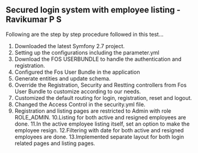 Secured login system with employee listing -Ravikumar P S 
---------------------------------------------------------

Following are the step by step procedure followed in this test...

1. Downloaded the latest Symfony 2.7 project.
2. Setting up the configurations including the parameter.yml
3. Download the FOS USERBUNDLE to handle the authentication and registration.
4. Configured the Fos User Bundle in the application
5. Generate entities and update schema.
6. Override the Registration, Security and Restting controllers from Fos User Bundle to customize according to our needs.
7. Customized the default routing for login, registration, reset and logout.
8. Changed the Access Control in the security.yml file.
9. Registration and listing pages are restricted to Admin with role ROLE_ADMIN.
10.Listing for both active and resigned employees are done.
11.In the active employee listing itself, set an option to make the employee resign.
12.Filtering with date for both active and resigned employees are done.
13.Implemented separate layout for both login related pages and listing pages.